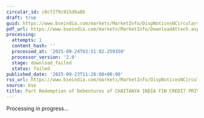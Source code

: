 ```yaml
---
circular_id: c0cf279c915d6a8b
draft: true
guid: https://www.bseindia.com/markets/MarketInfo/DispNoticesNCirculars.aspx?Noticeid={0F4639EB-531E-4112-B341-A38888F138CC}&noticeno=20250923-22&dt=09/23/2025&icount=22&totcount=84&flag=0
pdf_url: https://www.bseindia.com/markets/MarketInfo/DownloadAttach.aspx?id=20250923-22&attachedId=
processing:
  attempts: 1
  content_hash: ''
  processed_at: '2025-09-24T03:51:02.259350'
  processor_version: '2.0'
  stage: download_failed
  status: failed
published_date: '2025-09-23T11:28:08+00:00'
rss_url: https://www.bseindia.com/markets/MarketInfo/DispNoticesNCirculars.aspx?Noticeid={0F4639EB-531E-4112-B341-A38888F138CC}&noticeno=20250923-22&dt=09/23/2025&icount=22&totcount=84&flag=0
source: bse
title: Part Redemption of Debentures of CHAITANYA INDIA FIN CREDIT PRIVATE LIMITED
---
```


Processing in progress...